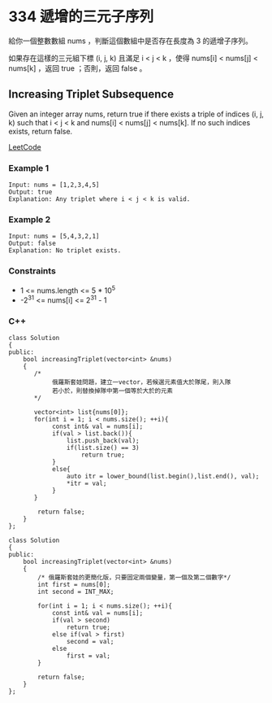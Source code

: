 # 334 遞增的三元子序列

給你一個整數數組 nums ，判斷這個數組中是否存在長度為 3 的遞增子序列。

如果存在這樣的三元組下標 (i, j, k) 且滿足 i < j < k ，使得 nums[i] < nums[j] < nums[k] ，返回 true ；否則，返回 false 。

##  Increasing Triplet Subsequence

Given an integer array nums, return true if there exists a triple of indices (i, j, k) such that i < j < k and nums[i] < nums[j] < nums[k]. If no such indices exists, return false.

[LeetCode](https://leetcode.cn/problems/increasing-triplet-subsequence/)


### Example 1

```
Input: nums = [1,2,3,4,5]
Output: true
Explanation: Any triplet where i < j < k is valid.
```

### Example 2

```
Input: nums = [5,4,3,2,1]
Output: false
Explanation: No triplet exists.
```

### Constraints

* 1 <= nums.length <= 5 * 10<sup>5</sup>
* -2<sup>31</sup> <= nums[i] <= 2<sup>31</sup> - 1

### C++ 

```
class Solution
{
public:
    bool increasingTriplet(vector<int> &nums)
    {
       /*
            俄羅斯套娃問題，建立一vector，若候選元素值大於隊尾，則入隊
            若小於，則替換掉隊中第一個等於大於的元素
       */

       vector<int> list{nums[0]};
       for(int i = 1; i < nums.size(); ++i){
            const int& val = nums[i];
            if(val > list.back()){
                list.push_back(val);
                if(list.size() == 3)
                    return true;
            }
            else{
                auto itr = lower_bound(list.begin(),list.end(), val);
                *itr = val;
            }
       }

        return false;
    }
};
```

```
class Solution
{
public:
    bool increasingTriplet(vector<int> &nums)
    {
        /* 俄羅斯套娃的更簡化版，只要固定兩個變量，第一個及第二個數字*/
        int first = nums[0];
        int second = INT_MAX;

        for(int i = 1; i < nums.size(); ++i){
            const int& val = nums[i];
            if(val > second)
                return true;
            else if(val > first)
                second = val;
            else
                first = val;
        }

        return false;
    }
};
```
